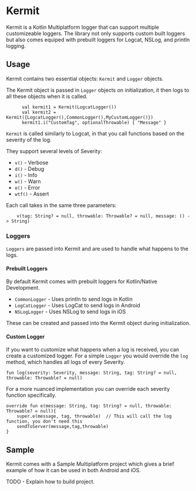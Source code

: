# Kermit

Kermit is a Kotlin Multiplatform logger that can support multiple customizeable loggers. The library not only supports custom built loggers but also comes equiped with prebuilt loggers for Logcat, NSLog, and println logging.

## Usage

Kermit contains two essential objects: `Kermit` and `Logger` objects. 

The Kermit object is passed in `Logger` objects on initialization, it then logs to all these objects when it is called. 

```
      val kermit1 = Kermit(LogcatLogger())
      val kermit2 = Kermit({LogcatLogger(),CommonLogger(),MyCustomLogger()})
      kermit1.i("CustomTag", optionalThrowable) { "Message" }
```

`Kermit` is called similarly to Logcat, in that you call functions based on the severity of the log.

They support several levels of Severity:
* `v()` - Verbose
* `d()` - Debug
* `i()` - Info
* `w()` - Warn
* `e()` - Error
* `wtf()` - Assert

Each call takes in the same three parameters:

```
    v(tag: String? = null, throwable: Throwable? = null, message: () -> String)
```

### Loggers

`Loggers` are passed into Kermit and are used to handle what happens to the logs. 

#### Prebuilt Loggers

By default Kermit comes with prebuilt loggers for Kotlin/Native Development.

* `CommonLogger` - Uses println to send logs in Kotlin
* `LogCatLogger` - Uses LogCat to send logs in Android
* `NSLogLogger`  - Uses NSLog to send logs in iOS

These can be created and passed into the Kermit object during initialization.

#### Custom Logger

If you want to customize what happens when a log is received, you can create a customized logger. For a simple `Logger` you would override the `log` method, which handles all logs of every Severity.

```
fun log(severity: Severity, message: String, tag: String? = null, throwable: Throwable? = null)
```

For a more nuanced implementation you can override each severity function specifically.

```
override fun e(message: String, tag: String? = null, throwable: Throwable? = null){
    super.e(message, tag, throwable)  // This will call the log function, you don't need this
    sendToServer(message,tag,throwable)
}

```

## Sample

Kermit comes with a Sample Multiplatform project which gives a brief example of how it can be used in both Android and iOS. 

TODO - Explain how to build project.

